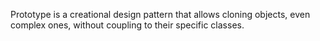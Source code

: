 Prototype is a creational design pattern that allows cloning objects, even complex ones, without coupling to their specific classes.

